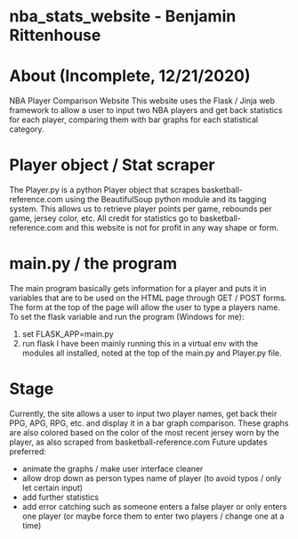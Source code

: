 # nba_stats_website - Benjamin Rittenhouse

# About (Incomplete, 12/21/2020)
NBA Player Comparison Website
This website uses the Flask / Jinja web framework to allow a user to input two NBA players and get back statistics for each player, comparing them with bar graphs for each statistical category.

# Player object / Stat scraper
The Player.py is a python Player object that scrapes basketball-reference.com using the BeautifulSoup python module and its tagging system. This allows us to retrieve player points per game, rebounds per game, jersey color, etc. All credit for statistics go to basketball-reference.com and this website is not for profit in any way shape or form.

# main.py / the program
The main program basically gets information for a player and puts it in variables that are to be used on the HTML page through GET / POST forms. The form at the top of the page will allow the user to type a players name. To set the flask variable and run the program (Windows for me):
1. set FLASK_APP=main.py
2. run flask
I have been mainly running this in a virtual env with the modules all installed, noted at the top of the main.py and Player.py file.

# Stage
Currently, the site allows a user to input two player names, get back their PPG, APG, RPG, etc. and display it in a bar graph comparison. These graphs are also colored based on the color of the most recent jersey worn by the player, as also scraped from basketball-reference.com Future updates preferred:
- animate the graphs / make user interface cleaner
- allow drop down as person types name of player (to avoid typos / only let certain input)
- add further statistics
- add error catching such as someone enters a false player or only enters one player (or maybe force them to enter two players / change one at a time)
